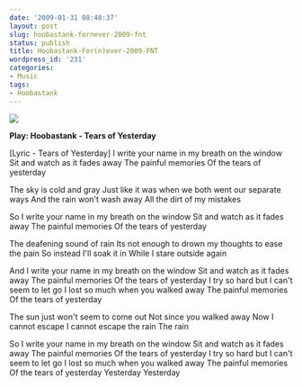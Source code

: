 ```yaml
---
date: '2009-01-31 08:48:37'
layout: post
slug: hoobastank-fornever-2009-fnt
status: publish
title: Hoobastank-For(n)ever-2009-FNT
wordpress_id: '231'
categories:
- Music
tags:
- Hoobastank
---
```


[![](http://ecx.images-amazon.com/images/I/51VV1EisFtL.jpg)](http://www.mp3nova.org/alternative/Hoobastank-For-n-ever-2009-FNT-9723.html)

**Play: Hoobastank - Tears of Yesterday**

[Lyric - Tears of Yesterday]
I write your name in my breath on the window
Sit and watch as it fades away
The painful memories
Of the tears of yesterday

The sky is cold and gray
Just like it was when we both went our separate ways
And the rain won't wash away
All the dirt of my mistakes

So I write your name in my breath on the window
Sit and watch as it fades away
The painful memories
Of the tears of yesterday

The deafening sound of rain
Its not enough to drown my thoughts to ease the pain
So instead I'll soak it in
While I stare outside again

And I write your name in my breath on the window
Sit and watch as it fades away
The painful memories
Of the tears of yesterday
I try so hard but I can't seem to let go
I lost so much when you walked away
The painful memories
Of the tears of yesterday

The sun just won't seem to come out
Not since you walked away
Now I cannot escape
I cannot escape the rain
The rain

So I write your name in my breath on the window
Sit and watch as it fades away
The painful memories
Of the tears of yesterday
I try so hard but I can't seem to let go
I lost so much when you walked away
The painful memories
Of the tears of yesterday
Yesterday
Yesterday 
